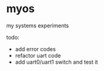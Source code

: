 # myos
my systems experiments

todo:
- add error codes
- refactor uart code
- add uart0/uart1 switch and test it
